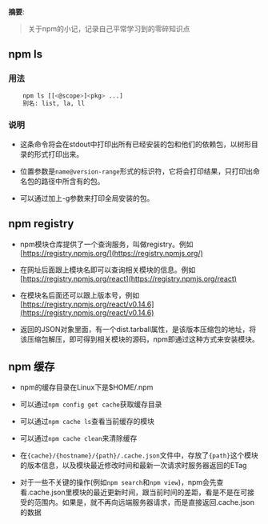 
__摘要__:

> 关于npm的小记，记录自己平常学习到的零碎知识点

<!--more-->

## npm ls

### 用法

```sh
    npm ls [[<@scope>]<pkg> ...]
    别名: list, la, ll
```

### 说明

+ 这条命令将会在stdout中打印出所有已经安装的包和他们的依赖包，以树形目录的形式打印出来。

+ 位置参数是`name@version-range`形式的标识符，它将会打印结果，只打印出命名包的路径中所含有的包。

+ 可以通过加上-g参数来打印全局安装的包。

## npm registry

+ npm模块仓库提供了一个查询服务，叫做registry。例如[https://registry.npmjs.org/](https://registry.npmjs.org/)

+ 在网址后面跟上模块名即可以查询相关模块的信息。例如[https://registry.npmjs.org/react](https://registry.npmjs.org/react)

+ 在模块名后面还可以跟上版本号，例如[https://registry.npmjs.org/react/v0.14.6](https://registry.npmjs.org/react/v0.14.6)

+ 返回的JSON对象里面，有一个dist.tarball属性，是该版本压缩包的地址，将该压缩包解压，即可得到相关模块的源码，npm即通过这种方式来安装模块。

## npm 缓存

+ npm的缓存目录在Linux下是$HOME/.npm

+ 可以通过`npm config get cache`获取缓存目录

+ 可以通过`npm cache ls`查看当前缓存的模块

+ 可以通过`npm cache clean`来清除缓存

+ 在`{cache}/{hostname}/{path}/.cache.json`文件中，存放了`{path}`这个模块的版本信息，以及模块最近修改时间和最新一次请求时服务器返回的ETag

+ 对于一些不关键的操作(例如`npm search`和`npm view`)，npm会先查看.cache.json里模块的最近更新时间，跟当前时间的差距，看是不是在可接受的范围内。如果是，就不再向远端服务器请求，而是直接返回.cache.json的数据
